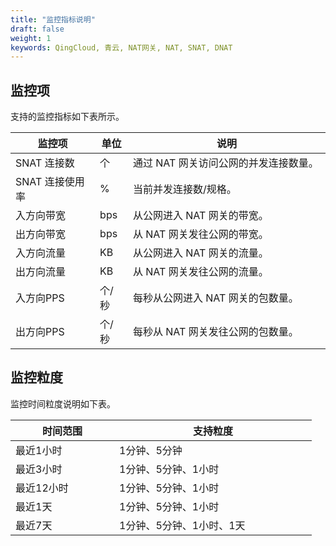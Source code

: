 ```yaml
---
title: "监控指标说明"
draft: false
weight: 1
keywords: QingCloud, 青云, NAT网关, NAT, SNAT, DNAT
---
```


## 监控项

支持的监控指标如下表所示。

| 监控项          | 单位  | <span style="display:inline-block;width:300px">说明</span> |
| --------------- | ----- | ---------------------------------------------------------- |
| SNAT 连接数     | 个    | 通过 NAT 网关访问公网的并发连接数量。                      |
| SNAT 连接使用率 | %     | 当前并发连接数/规格。                                      |
| 入方向带宽      | bps   | 从公网进入 NAT 网关的带宽。                                |
| 出方向带宽      | bps   | 从 NAT 网关发往公网的带宽。                                |
| 入方向流量      | KB    | 从公网进入 NAT 网关的流量。                                |
| 出方向流量      | KB    | 从 NAT 网关发往公网的流量。                                |
| 入方向PPS       | 个/秒 | 每秒从公网进入 NAT 网关的包数量。                          |
| 出方向PPS       | 个/秒 | 每秒从 NAT 网关发往公网的包数量。                          |

## 监控粒度

监控时间粒度说明如下表。

| <span style="display:inline-block;width:150px">时间范围</span> | <span style="display:inline-block;width:300px">支持粒度</span> |
| ------------------------------------------------------------ | ------------------------------------------------------------ |
| 最近1小时                                                    | 1分钟、5分钟                                                 |
| 最近3小时                                                    | 1分钟、5分钟、1小时                                          |
| 最近12小时                                                   | 1分钟、5分钟、1小时                                          |
| 最近1天                                                      | 1分钟、5分钟、1小时                                          |
| 最近7天                                                      | 1分钟、5分钟、1小时、1天                                     |



